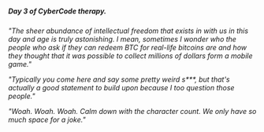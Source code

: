 ##### Day 3 of CyberCode therapy.

_"The sheer abundance of intellectual freedom that exists in with us in this day and age is truly astonishing. I mean, sometimes I wonder who the people who ask if they can redeem BTC for real-life bitcoins are and how they thought that it was possible to collect millions of dollars form a mobile game."_

_"Typically you come here and say some pretty weird s\*\*\*, but that's actually a good statement to build upon because I too question those people."_

_"Woah. Woah. Woah. Calm down with the character count. We only have so much space for a joke."_


